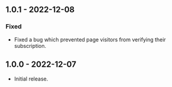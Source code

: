 ## 1.0.1 - 2022-12-08

### Fixed
- Fixed a bug which prevented page visitors from verifying their subscription.

## 1.0.0 - 2022-12-07

- Initial release.
